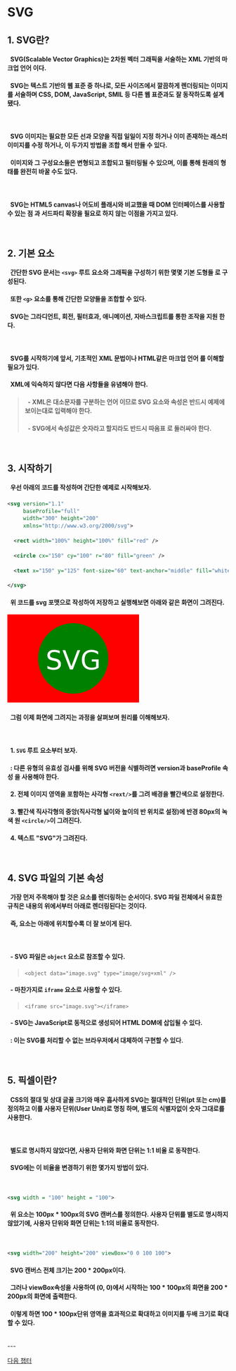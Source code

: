 # __SVG__

## __1. SVG란?__
#### &nbsp; SVG(Scalable Vector Graphics)는 __2차원 벡터 그래픽을 서술하는 XML 기반의 마크업 언어__ 이다.
#### &nbsp; SVG는 텍스트 기반의 웹 표준 중 하나로, __모든 사이즈에서 깔끔하게 렌더링되는 이미지__ 를 서술하며 CSS, DOM, JavaScript, SMIL 등 다른 웹 표준과도 잘 동작하도록 설계됐다. 

<br/>

#### &nbsp; SVG 이미지는 필요한 모든 선과 모양을 __직접 일일이 지정__ 하거나 이미 존재하는 __래스터 이미지를 수정__ 하거나, 이 __두가지 방법을 조합__ 해서 만들 수 있다.
#### &nbsp; 이미지와 그 구성요소들은 변형되고 조합되고 필터링될 수 있으며, 이를 통해 원래의 형태를 완전히 바꿀 수도 있다.

<br/>

#### &nbsp; SVG는 HTML5 canvas나 어도비 플래시와 비교했을 때 __DOM 인터페이스를 사용할 수 있는 점__ 과 __서드파티 확장을 필요로 하지 않는__ 이점을 가지고 있다.

<br/>

## __2. 기본 요소__
#### &nbsp; 간단한 SVG 문서는 __`<svg>` 루트 요소와 그래픽을 구성하기 위한 몇몇 기본 도형들__ 로 구성된다.
#### &nbsp; 또한 `<g>` 요소를 통해 간단한 모양들을 조합할 수 있다.
#### &nbsp; SVG는 __그라디언트, 회전, 필터효과, 애니메이션, 자바스크립트를 통한 조작을 지원__ 한다.

<br/>

#### &nbsp; SVG를 시작하기에 앞서, __기초적인 XML 문법이나 HTML같은 마크업 언어__ 를 이해할 필요가 있다.
#### &nbsp; XML에 익숙하지 않다면 다음 사항들을 유념해야 한다.

> #### &nbsp; - XML은 __대소문자를 구분하는 언어__ 이므로 SVG 요소와 속성은 반드시 예제에 보이는대로 입력해야 한다.
> #### &nbsp; - SVG에서 속성값은 숫자라고 할지라도 __반드시 따옴표__ 로 둘러싸야 한다.

<br/>

##  __3. 시작하기__
#### &nbsp; 우선 아래의 코드를 작성하며 간단한 예제로 시작해보자.
```svg
<svg version="1.1"
     baseProfile="full"
     width="300" height="200"
     xmlns="http://www.w3.org/2000/svg">

  <rect width="100%" height="100%" fill="red" />

  <circle cx="150" cy="100" r="80" fill="green" />

  <text x="150" y="125" font-size="60" text-anchor="middle" fill="white">SVG</text>

</svg>
```
#### &nbsp; 위 코드를 svg 포맷으로 작성하여 저장하고 실행해보면 아래와 같은 화면이 그려진다.

![svgdemo1][svgdemo1]

[svgdemo1]: ./img/svgdemo1.png "svgdemo1"

#### &nbsp; 그럼 이제 화면에 그려지는 과정을 살펴보며 원리를 이해해보자.

<br/>

#### &nbsp; __1. `SVG` 루트 요소부터 보자.__
#### &nbsp; : 다른 유형의 유효성 검사를 위해 SVG 버전을 식별하려면 __version과 baseProfile 속성__ 을 사용해야 한다.
#### &nbsp; __2. 전체 이미지 영역을 포함하는 사각형 `<rext/>`를 그려 배경을 빨간색으로 설정한다.__
#### &nbsp; __3. 빨간색 직사각형의 중앙(직사각형 넓이와 높이의 반 위치로 설정)에 반경 80px의 녹색 원 `<circle/>`이 그려진다.__
#### &nbsp; __4. 텍스트 "SVG"가 그려진다.__

<br/>

##  __4. SVG 파일의 기본 속성__
#### &nbsp; 가장 먼저 주목해야 할 것은 요소를 렌더링하는 순서이다. SVG 파일 전체에서 유효한 규칙은 __내용의 위에서부터 아래로__ 렌더링된다는 것이다.
#### &nbsp; __즉, 요소는 아래에 위치할수록 더 잘 보이게 된다.__

<br/>

#### &nbsp; - SVG 파일은 `object` 요소로 참조할 수 있다.
> `<object data="image.svg" type="image/svg+xml" />`
#### &nbsp; - 마찬가지로 `iframe` 요소로 사용할 수 있다.
> `<iframe src="image.svg"></iframe>`
#### &nbsp; - SVG는 JavaScript로 동적으로 생성되어 HTML DOM에 삽입될 수 있다.
#### &nbsp; : 이는 SVG를 처리할 수 없는 브라우저에서 대체하여 구현할 수 있다.

<br/>

## __5. 픽셀이란?__
#### &nbsp; CSS의 절대 및 상대 글꼴 크기와 매우 흡사하게 SVG는 __절대적인 단위(pt 또는 cm)를 정의하고 이를 사용자 단위(User Unit)로 명칭__ 하며, 별도의 식별자없이 숫자 그대로를 사용한다.

<br/>

#### &nbsp; 별도로 명시하지 않았다면, 사용자 단위와 화면 단위는 __1:1 비율__ 로 동작한다.
#### &nbsp; SVG에는 이 비율을 변경하기 위한 몇가지 방법이 있다.

<br/>

```svg
<svg width = "100" height = "100">
```
#### &nbsp; 위 요소는 100px * 100px의 SVG 캔버스를 정의한다. 사용자 단위를 별도로 명시하지 않았기에, 사용자 단위와 화면 단위는 1:1의 비율로 동작한다.

<br/>

```svg
<svg width="200" height="200" viewBox="0 0 100 100">
```
#### &nbsp; SVG 캔버스 전체 크기는 200 * 200px이다.
#### &nbsp; 그러나 viewBox속성을 사용하여 (0, 0)에서 시작하는 100 * 100px의 화면을 200 * 200px의 화면에 출력한다.
#### &nbsp; 이렇게 하면 100 * 100px단위 영역을 __효과적으로 확대하고 이미지를 두배 크기로 확대__ 할 수 있다.

<br/>
---

<br/>

[다음 챕터](./basic_figure.md)